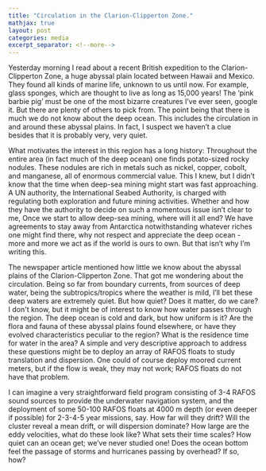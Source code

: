 ```yaml
---
title: "Circulation in the Clarion-Clipperton Zone."
mathjax: true
layout: post
categories: media
excerpt_separator: <!--more-->
---
```


Yesterday morning I read about a recent British expedition to the Clarion-Clipperton Zone, a huge abyssal plain located between Hawaii and Mexico. They found all kinds of marine life, unknown to us until now. For example, glass sponges, which are thought to live as long as 15,000 years! The ‘pink barbie pig’ must be one of the most bizarre creatures I’ve ever seen, google it. But there are plenty of others to pick from. The point being that there is much we do not know about the deep ocean. This includes the circulation in and around these abyssal plains. In fact, I suspect we haven’t a clue besides that it is probably very, very quiet. 
<!--more-->

What motivates the interest in this region has a long history: Throughout the entire area (in fact much of the deep ocean) one finds potato-sized rocky nodules. These nodules are rich in metals such as nickel, copper, cobolt, and manganese, all of enormous commercial value. This I knew, but I didn’t know that the time when deep-sea mining might start was fast approaching. A UN authority, the International Seabed Authority, is charged with regulating both exploration and future mining activities. Whether and how they have the authority to decide on such a momentous issue isn’t clear to me, Once we start to allow deep-sea mining, where will it all end? We have agreements to stay away from Antarctica notwithstanding whatever riches one might find there, why not respect and appreciate the deep ocean - more and more we act as if the world is ours to own. But that isn’t why I’m writing this. 

The newspaper article mentioned how little we know about the abyssal plains of the Clarion-Clipperton Zone. That got me wondering about the circulation. Being so far from boundary currents, from sources of deep water, being the subtropics/tropics where the weather is mild, I’ll bet these deep waters are extremely quiet. But how quiet? Does it matter, do we care? I don't know, but it might be of interest to know how water passes through the region. The deep ocean is cold and dark, but how uniform is it? Are the flora and fauna of these abyssal plains found elsewhere, or have they evolved characteristics peculiar to the region? What is the residence time for water in the area? A simple and very descriptive approach to address these questions might be to deploy an array of RAFOS floats to study translation and dispersion. One could of course deploy moored current meters, but if the flow is weak, they may not work; RAFOS floats do not have that problem. 

I can imagine a very straightforward field program consisting of 3-4 RAFOS sound sources to provide the underwater navigation system, and the deployment of some 50-100 RAFOS floats at 4000 m depth (or even deeper if possible) for 2-3-4-5 year missions, say. How far will they drift? Will the cluster reveal a mean drift, or will dispersion dominate? How large are the eddy velocities, what do these look like? What sets their time scales? How quiet can an ocean get; we’ve never studied one! Does the ocean bottom feel the passage of storms and hurricanes passing by overhead? If so, how? 
